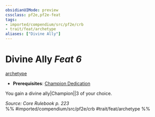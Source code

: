 ```yaml
---
obsidianUIMode: preview
cssclass: pf2e,pf2e-feat
tags:
- imported/compendium/src/pf2e/crb
- trait/feat/archetype
aliases: ["Divine Ally"]
---
```

# Divine Ally  *Feat 6*  
[archetype](archetype.md)  

- **Prerequisites**: [Champion Dedication](champion-dedication.md)

You gain a divine ally|Champion||3 of your choice.

*Source: Core Rulebook p. 223*  
%% #imported/compendium/src/pf2e/crb #trait/feat/archetype %%